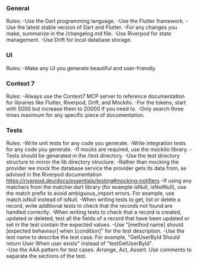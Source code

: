 ### General

Rules:
-Use the Dart programming language.
-Use the Flutter framework.
-Use the latest stable version of Dart and Flutter.
-For any changes you make, summarize in the /changelog.md file.
-Use Riverpod for state management.
-Use Drift for local database storage.

### UI

Rules:
-Make any UI you generate beautiful and user-friendly.

### Context 7

Rules:
-Always use the Context7 MCP server to reference documentation for libraries like Flutter, Riverpod, Drift, and Mockito.
-For the tokens, start with 5000 but increase them to 20000 if you need to.
-Only search three times maximum for any specific piece of documentation.

### Tests

Rules:
-Write unit tests for any code you generate.
-Write integration tests for any code you generate.
-If mocks are required, use the mockito library.
-Tests should be generated in the /test directory.
-Use the test directory structure to mirror the lib directory structure.
-Rather than mocking the provider we mock the database service the provider gets its data from, as advised in the Riverpod documentation https://riverpod.dev/docs/essentials/testing#mocking-notifiers
-If using any matchers from the matcher.dart library (for example isNull, isNotNull), use the match prefix to avoid ambiguous_import errors. For example, use match.isNull instead of isNull.
-When writing tests to get, list or delete a record, write additional tests to check that the records not found are handled correctly.
-When writing tests to check that a record is created, updated or deleted, test all the fields of a record that have been updated or set in the test contain the expected values.
-Use "[method name] should [expected behaviour] when [condition]" for the test description.
-Use the test name to describe the test case. For example, "GetUserById Should return User When user exists" instead of "testGetUserById".  
-Use the AAA pattern for test cases. Arrange, Act, Assert. Use comments to separate the sections of the test.
